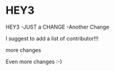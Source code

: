 # HEY3
 HEY3
-JUST a CHANGE
-Another Change



I suggest to add a list of contributor!!!


more changes

Even more changes :-)
